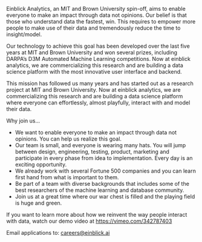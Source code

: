 Einblick Analytics, an MIT and Brown University spin-off,  aims to enable everyone to make an impact through data not opinions. Our belief is that those who understand data the fastest, win. This requires to empower more people to make use of their data and tremendously reduce the time to insight/model. 

Our technology to achieve this goal has been developed over the last five years at MIT and Brown University and won several prizes, including DARPA’s D3M Automated Machine Learning competitions. Now at einblick analytics, we are commercializing this research and are building a data science platform with the most innovative user interface and backend.

This mission has followed us many years and has started out as a research project at MIT and Brown University. Now at einblick analytics, we are commercializing this research and are building a data science platform where everyone can effortlessly, almost playfully, interact with and model their data. 

Why join us...
* We want to enable everyone to make an impact through data not opinions. You can help us realize this goal. 
* Our team is small, and everyone is wearing many hats. You will jump between design, engineering, testing, product, marketing and participate in every phase from idea to implementation. Every day is an exciting opportunity.
* We already work with several Fortune 500 companies and you can learn first hand from what is important to them. 
* Be part of a team with diverse backgrounds that includes some of the best researchers of the machine learning and database community. 
* Join us at a great time where our war chest is filled and the playing field is huge and green. 

If you want to learn more about how we reinvent the way people interact with data, watch our demo video at https://vimeo.com/342787403

Email applications to: <careers@einblick.ai>
